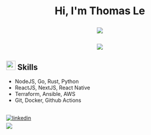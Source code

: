 <h1 align="center"><b>Hi, I'm Thomas Le </b>
<p align="center">
  <a href="https://github.com/DenverCoder1/readme-typing-svg"><img src="https://readme-typing-svg.herokuapp.com?font=Time+New+Roman&color=cyan&size=25&center=true&vCenter=true&width=600&height=100&lines=Tan+Le+.+aka+Thomas..&hearts;++;Full-stack+Software+Engineer;Computer+Science+Student;Active+Learner/Researcher;"></a>
</p>

<img src="https://user-images.githubusercontent.com/73097560/115834477-dbab4500-a447-11eb-908a-139a6edaec5c.gif">

## <img src="https://media2.giphy.com/media/QssGEmpkyEOhBCb7e1/giphy.gif?cid=ecf05e47a0n3gi1bfqntqmob8g9aid1oyj2wr3ds3mg700bl&rid=giphy.gif" width ="25"><b> Skills</b>

-   NodeJS, Go, Rust, Python
-   ReactJS, NextJS, React Native
-   Terraform, Ansible, AWS
-   Git, Docker, Github Actions

<br>

<div>
    <a href="https://linkedin.com/in/tanlethanh" target="_blank">
        <img src="https://img.shields.io/badge/linkedin:  tanlethanh-%2300acee.svg?color=405DE6&style=for-the-badge&logo=linkedin&logoColor=white" alt=linkedin style="margin-bottom: 5px;"/>
    </a>
</div>

<div>
    <a href="mailto:tan.thomasle@gmail.com" target="_blank">
        <img src="https://img.shields.io/badge/gmail:  tanlethanh-%23EA4335.svg?style=for-the-badge&logo=gmail&logoColor=white" t=mail style="margin-bottom: 5px;" />
    </a>
</div>
